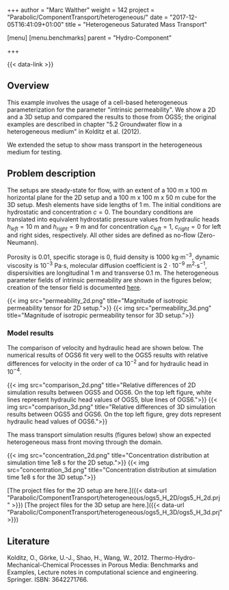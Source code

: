 +++
author = "Marc Walther"
weight = 142
project = "Parabolic/ComponentTransport/heterogeneous/"
date = "2017-12-05T16:41:09+01:00"
title = "Heterogeneous Saturated Mass Transport"

[menu]
  [menu.benchmarks]
    parent = "Hydro-Component"

+++

{{< data-link >}}

## Overview

This example involves the usage of a cell-based heterogeneous parameterization for the parameter "intrinsic permeability". We show a 2D and a 3D setup and compared the results to those from OGS5; the original examples are described in chapter "5.2 Groundwater flow in a heterogeneous medium" in Kolditz et al. (2012).

We extended the setup to show mass transport in the heterogeneous medium for testing.

## Problem description

The setups are steady-state for flow, with an extent of a $100$ m x $100$ m horizontal plane for the 2D setup and a $100$ m x $100$ m x $50$ m cube for the 3D setup. Mesh elements have side lengths of $1$ m. The initial conditions are hydrostatic and concentration $c=0$. The boundary conditions are translated into equivalent hydrostatic pressure values from hydraulic heads $h_{left}=10$ m and $h_{right}=9$ m and for concentration $c_{left}=1$, $c_{right}=0$ for left and right sides, respectively. All other sides are defined as no-flow (Zero-Neumann).

Porosity is $0.01$, specific storage is $0$, fluid density is $1000$ kg$\cdot$m$^{-3}$, dynamic viscosity is $10^{-3}$ Pa$\cdot$s, molecular diffusion coefficient is $2\cdot 10^{-9}$ m$^2\cdot$s$^{-1}$, dispersivities are longitudinal $1$ m and transverse $0.1$ m. The heterogeneous parameter fields of intrinsic permeability are shown in the figures below; creation of the tensor field is documented [here](https://github.com/ufz/ogs-utils/tree/master/post/merge-scalar-data-arrays).

{{< img src="permeability_2d.png" title="Magnitude of isotropic permeability tensor for 2D setup.">}}
{{< img src="permeability_3d.png" title="Magnitude of isotropic permeability tensor for 3D setup.">}}

### Model results

The comparison of velocity and hydraulic head are shown below. The numerical results of OGS6 fit very well to the OGS5 results with relative differences for velocity in the order of ca $10^{-2}$ and for hydraulic head in $10^{-4}$.

{{< img src="comparison_2d.png" title="Relative differences of 2D simulation results between OGS5 and OGS6. On the top left figure, white lines represent hydraulic head values of OGS5, blue lines of OGS6.">}}
{{< img src="comparison_3d.png" title="Relative differences of 3D simulation results between OGS5 and OGS6. On the top left figure, grey dots represent hydraulic head values of OGS6.">}}

The mass transport simulation results (figures below) show an expected heterogeneous mass front moving through the domain.

{{< img src="concentration_2d.png" title="Concentration distribution at simulation time $1e8$ s for the 2D setup.">}}
{{< img src="concentration_3d.png" title="Concentration distribution at simulation time $1e8$ s for the 3D setup.">}}

[The project files for the 2D setup are here.]({{< data-url "Parabolic/ComponentTransport/heterogeneous/ogs5_H_2D/ogs5_H_2d.prj" >}})
[The project files for the 3D setup are here.]({{< data-url "Parabolic/ComponentTransport/heterogeneous/ogs5_H_3D/ogs5_H_3d.prj" >}})

## Literature

Kolditz, O., Görke, U.-J., Shao, H., Wang, W., 2012. Thermo-Hydro-Mechanical-Chemical Processes in Porous Media: Benchmarks and Examples, Lecture notes in computational science and engineering. Springer. ISBN: 3642271766.
